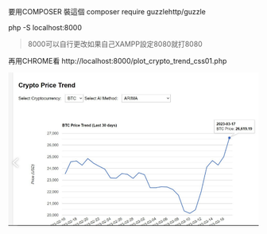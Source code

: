 要用COMPOSER 裝這個
composer require guzzlehttp/guzzle

php -S localhost:8000
> 8000可以自行更改如果自己XAMPP設定8080就打8080
>
再用CHROME看
http://localhost:8000/plot_crypto_trend_css01.php

![picture 1](../images/246274c6079398f86e110356eaeaf85cbd836adee95225ae4346f276a5191889.png)  

